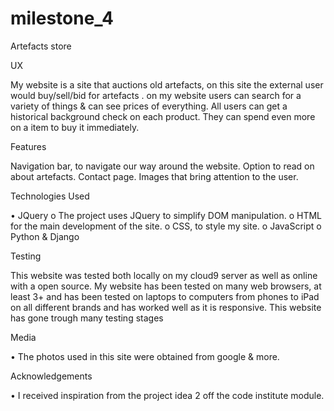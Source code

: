 # milestone_4

Artefacts store

UX

My website is a site that auctions old artefacts, on this site the external user would  buy/sell/bid for  artefacts . on my website users can search for a variety of things & can see prices of everything. All users can get a historical background check on each product. They can spend even more on a item to buy it immediately.

Features

Navigation bar, to navigate our way around the website.
Option to read on about artefacts.
Contact page.
Images that bring attention to the user.

Technologies Used

•	JQuery 
o	The project uses JQuery to simplify DOM manipulation.
o	HTML for the main development of the site.
o	 CSS, to style my site.
o	JavaScript
o	 Python &  Django

Testing

This website was tested both locally on my cloud9 server as well as online with a open source. 
My website has been tested on many web browsers, at least 3+ and has been tested on laptops to computers from phones to iPad on all different brands and has worked well as it is responsive.
This website has gone trough many testing stages

Media

•	The photos used in this site were obtained from  google & more.

Acknowledgements

•	I received inspiration from the project idea 2 off the code institute module.
